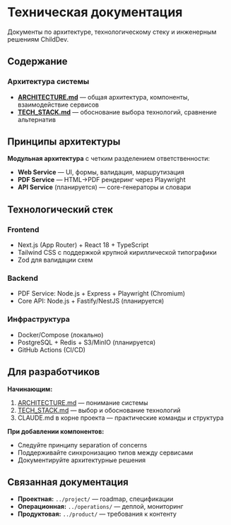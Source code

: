 # Техническая документация

Документы по архитектуре, технологическому стеку и инженерным решениям ChildDev.

## Содержание

### Архитектура системы
- **[ARCHITECTURE.md](ARCHITECTURE.md)** — общая архитектура, компоненты, взаимодействие сервисов
- **[TECH_STACK.md](TECH_STACK.md)** — обоснование выбора технологий, сравнение альтернатив

## Принципы архитектуры

**Модульная архитектура** с четким разделением ответственности:
- **Web Service** — UI, формы, валидация, маршрутизация
- **PDF Service** — HTML→PDF рендеринг через Playwright  
- **API Service** (планируется) — core-генераторы и словари

## Технологический стек

### Frontend
- Next.js (App Router) + React 18 + TypeScript
- Tailwind CSS с поддержкой крупной кириллической типографики
- Zod для валидации схем

### Backend  
- PDF Service: Node.js + Express + Playwright (Chromium)
- Core API: Node.js + Fastify/NestJS (планируется)

### Инфраструктура
- Docker/Compose (локально)
- PostgreSQL + Redis + S3/MinIO (планируется)
- GitHub Actions (CI/CD)

## Для разработчиков

**Начинающим:**
1. [ARCHITECTURE.md](ARCHITECTURE.md) — понимание системы
2. [TECH_STACK.md](TECH_STACK.md) — выбор и обоснование технологий
3. CLAUDE.md в корне проекта — практические команды и структура

**При добавлении компонентов:**
- Следуйте принципу separation of concerns
- Поддерживайте синхронизацию типов между сервисами
- Документируйте архитектурные решения

## Связанная документация

- **Проектная:** `../project/` — roadmap, спецификации
- **Операционная:** `../operations/` — деплой, мониторинг  
- **Продуктовая:** `../product/` — требования к контенту